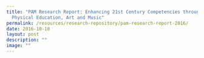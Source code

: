 ```yaml
---
title: "PAM Research Report: Enhancing 21st Century Competencies through
  Physical Education, Art and Music"
permalink: /resources/research-repository/pam-research-report-2016/
date: 2016-10-10
layout: post
description: ""
image: ""
---
```

